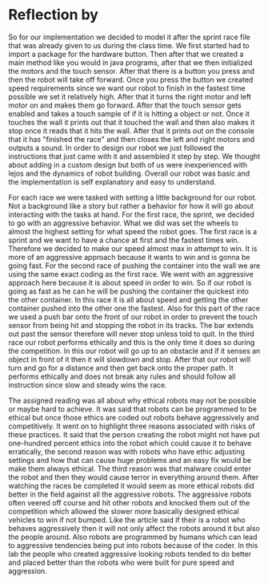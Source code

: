 # Reflection by 

So for our implementation we decided to model it after the sprint race file that was already given to us during the class time. We first started had to import a package for the hardware button. Then after that we created a main method like you would in java programs, after that we then initialized the motors and the touch sensor. After that there is a button you press and then the robot will take off forward. Once you press the button we created speed requirements since we want our robot to finish in the fastest time possible we set it relatively high. After that it turns the right motor and left motor on and makes them go forward. After that the touch sensor gets enabled and takes a touch sample of if it is hitting a object or not. Once it touches the wall it prints out that it touched the wall and then also makes it stop once it reads that it hits the wall. After that it prints out on the console that it has "finished the race" and then closes the left and right motors and outputs a sound. In order to design our robot we just followed the instructions that just came with it and assembled it step by step. We thought about adding in a custom design but both of us were inexperienced with lejos and the dynamics of robot building. Overall our robot was basic and the implementation is self explanatory and easy to understand.

  For each race we were tasked with setting a little background for our robot. Not a background like a story but rather a behavior for how it will go about interacting with the tasks at hand. For the first race, the sprint, we decided to go with an aggressive behavior. What we did was set the wheels to almost the highest setting for what speed the robot goes. The first race is a sprint and we want to have a chance at first and the fastest times win. Therefore we decided to make our speed almost max in attempt to win. It is more of an aggressive approach because it wants to win and is gonna be going fast. For the second race of pushing the container into the wall we are using the same exact coding as the first race. We went with an aggressive approach here because it is about speed in order to win. So if our robot is going as fast as he can he will be pushing the container the quickest into the other container. In this race it is all about speed and getting the other container pushed into the other one the fastest. Also for this part of the race we used a push bar onto the front of our robot in order to prevent the touch sensor from being hit and stopping the robot in its tracks. The bar extends out past the sensor therefore will never stop unless told to quit. In the third race our robot performs ethically and this is the only time it does so during the competition. In this our robot will go up to an obstacle and if it senses an object in front of it then it will slowdown and stop. After that our robot will turn and go for a distance and then get back onto the proper path. It performs ethically and does not break any rules and should follow all instruction since slow and steady wins the race.

  The assigned reading was all about why ethical robots may not be possible or maybe hard to achieve. It was said that robots can be programmed to be ethical but once those ethics are coded out robots behave aggressively and competitively. It went on to highlight three reasons associated with risks of these practices. It said that the person creating the robot might not have put one-hundred percent ethics into the robot which could cause it to behave erratically, the second reason was with robots who have ethic adjusting settings and how that can cause huge problems and an easy fix would be make them always ethical. The third reason was that malware could enter the robot and then they would cause terror in everything around them. After watching the races be completed it would seem as more ethical robots did better in the field against all the aggressive robots. The aggressive robots often veered off course and hit other robots and knocked them out of the competition which allowed the slower more basically designed ethical vehicles to win if not bumped. Like the article said if their is a robot who behaves aggressively then it will not only affect the robots around it but also the people around. Also robots are programmed by humans which can lead to aggressive tendencies being put into robots because of the coder. In this lab the people who created aggressive looking robots tended to do better and placed better than the robots who were built for pure speed and aggression.
